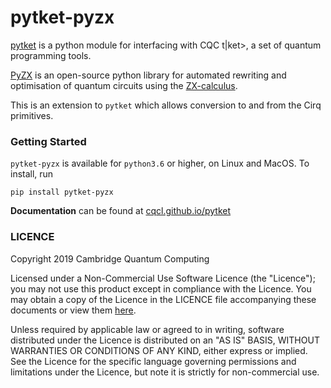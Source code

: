 # pytket-pyzx

[pytket](https://github.com/CQCL/pytket) is a python module for interfacing with CQC t|ket>, a set of quantum programming tools.

[PyZX](https://github.com/Quantomatic/pyzx) is an open-source python library for automated rewriting and optimisation of quantum circuits using the [ZX-calculus](http://zxcalculus.com/).

This is an extension to ``pytket`` which allows conversion to and from the Cirq primitives.

### Getting Started
``pytket-pyzx`` is available for ``python3.6`` or higher, on Linux and MacOS.
To install, run 

``pip install pytket-pyzx``

**Documentation** can be found at [cqcl.github.io/pytket](https://cqcl.github.io/pytket)

### LICENCE

Copyright 2019 Cambridge Quantum Computing

Licensed under a Non-Commercial Use Software Licence (the "Licence");
you may not use this product except in compliance with the Licence.
You may obtain a copy of the Licence in the LICENCE file accompanying
these documents or view them [here](https://cqcl.github.io/pytket/build/html/licence.html).

Unless required by applicable law or agreed to in writing, software
distributed under the Licence is distributed on an "AS IS" BASIS,
WITHOUT WARRANTIES OR CONDITIONS OF ANY KIND, either express or implied.
See the Licence for the specific language governing permissions and
limitations under the Licence, but note it is strictly for non-commercial use.
